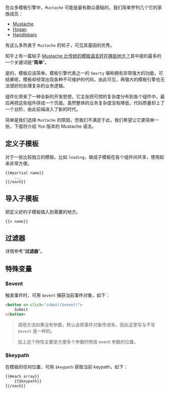 在众多模板引擎中，`Mustache` 可能是最有群众基础的，我们简单罗列几个它的家族成员：

* [Mustache](http://mustache.github.io/)
* [Hogan](http://twitter.github.io/hogan.js/)
* [Handlebars](http://handlebarsjs.com)

有这么多热衷于 `Mustache` 的轮子，可见其基因的优秀。

知乎上有一篇帖子 [Mustache 比传统的模板语言好在哪些地方？](https://www.zhihu.com/question/19882912)其中提的最多的一个关键词是“**简单**”。

是的，模板应该简单。模板引擎代表之一的 `Smarty` 堪称拥有非常强大的功能，可结果呢，模板却经常出现各种不可维护的代码，由此可见，再强大的模板引擎也无法很好的处理复杂的业务逻辑。

组件化带来了一种全新的开发思想，它主张把可控的复杂度分布到各个组件中，最后再把这些组件拼成一个页面。虽然整体的业务复杂度没有降低，代码质量却上了一个台阶，由此前端进入了新的时代。

简单是我们选择 `Mustache` 的原因，但我们不满足于此，我们希望让它更简单一些，下面将介绍 Yox 版本的 Mustache 语法。



## 定义子模板

对于一些比较独立的模板，比如 `loading`，做成子模板在各个组件间共享，使用起来非常方便。

```
{{#partial name}}
    ...
{{/each}}
```

## 导入子模板

把定义好的子模板插入到需要的地方。

```
{{> name}}
```

## 过滤器

详情参考“**过滤器**”。

## 特殊变量

### $event

触发事件时，可用 `$event` 捕获当前事件对象，如下：

```html
<button on-click="submit($event)">
    Submit
</button>
```

> 调用方法如果没有参数，默认会把事件对象传进来，因此这里写与不写 `$event` 是一样的。
> 
> 加上这个特性主要是方便多个参数时修改 event 参数的位置。

### $keypath

在模板的任何位置，可用 `$keypath` 获取当前 keypath，如下：

```html
{{#each array}}
    {{$keypath}}
{{/each}}
```

